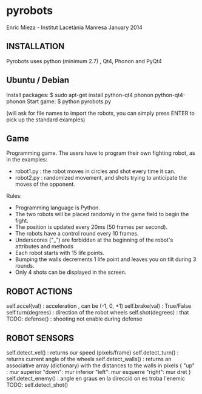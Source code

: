 pyrobots
========
Enric Mieza - Institut Lacetània Manresa
January 2014

INSTALLATION
------------
Pyrobots uses python (minimum 2.7) , Qt4, Phonon and PyQt4

Ubuntu / Debian
---------------
Install packages:
 $ sudo apt-get install python-qt4 phonon python-qt4-phonon
Start game:
 $ python pyrobots.py

(will ask for file names to import the robots, you can simply press ENTER to pick up the standard examples)

Game
----
Programming game. The users have to program their own fighting robot, as in the examples:
- robot1.py : the robot moves in circles and shot every time it can.
- robot2.py : randomized movement, and shots trying to anticipate the moves of the opponent.

Rules:
- Programming language is Python.
- The two robots will be placed randomly in the game field to begin the fight.
- The position is updated every 20ms (50 frames per second).
- The robots have a control round every 10 frames.
- Underscores ("_") are forbidden at the beginning of the robot's attributes and methods
- Each robot starts with 15 life points.
- Bumping the walls decrements 1 life point and leaves you on tilt during 3 rounds.
- Only 4 shots can be displayed in the screen.

ROBOT ACTIONS
-------------
self.accel(val) : acceleration , can be (-1, 0, +1)
self.brake(val) : True/False
self.turn(degrees) : direction of the robot wheels
self.shot(degrees) : that
TODO: defense() : shooting not enable during defense

ROBOT SENSORS
-------------
self.detect_vel() : returns our speed (pixels/frame)
self.detect_turn() : returns current angle of the wheels
self.detect_walls() : returns an associative array (dictionary) with
    the distances to the walls in pixels
    {
        "up"  : mur superior
        "down": mur inferior
        "left": mur esquerre
        "right": mur dret
    }
self.detect_enemy() : angle en graus en la direcció on es troba l'enemic
TODO: self.detect_shot()
